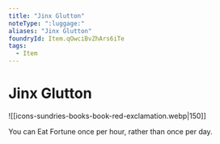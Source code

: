 ```yaml
---
title: "Jinx Glutton"
noteType: ":luggage:"
aliases: "Jinx Glutton"
foundryId: Item.qOwciBvZhArs6iTe
tags:
  - Item
---
```


# Jinx Glutton
![[icons-sundries-books-book-red-exclamation.webp|150]]

You can Eat Fortune once per hour, rather than once per day.
